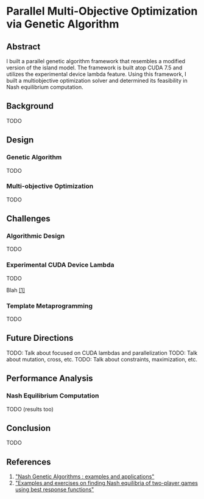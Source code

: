 # Parallel Multi-Objective Optimization via Genetic Algorithm

## Abstract

I built a parallel genetic algorithm framework that resembles a modified version of the island model. The framework is built atop CUDA 7.5 and utilizes the experimental device lambda feature. Using this framework, I built a multiobjective optimization solver and determined its feasibility in Nash equilibrium computation.

## Background

TODO

## Design

### Genetic Algorithm

TODO

### Multi-objective Optimization

TODO

## Challenges

### Algorithmic Design

TODO

### Experimental CUDA Device Lambda

TODO

Blah [[1]](#references)

### Template Metaprogramming

TODO

## Future Directions

TODO: Talk about focused on CUDA lambdas and parallelization
TODO: Talk about mutation, cross, etc.
TODO: Talk about constraints, maximization, etc.

## Performance Analysis

### Nash Equilibrium Computation

TODO (results too)

## Conclusion

TODO

## References

1. ["Nash Genetic Algorithms : examples and applications"](http://ieeexplore.ieee.org/xpls/abs_all.jsp?arnumber=870339)
2. ["Examples and exercises on finding Nash equilibria of two-player games using best response functions"](https://www.economics.utoronto.ca/osborne/2x3/tutorial/NEIEX.HTM)
